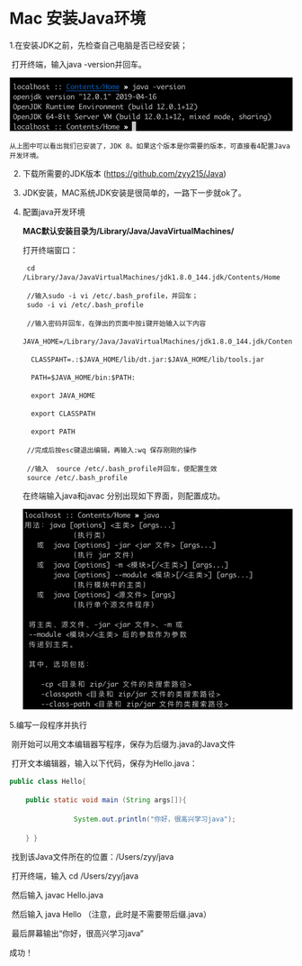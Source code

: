 # Mac 安装Java环境

1.在安装JDK之前，先检查自己电脑是否已经安装；

​	打开终端，输入java -version并回车。

 ![image-20191230232506096](./img/1.png)

 	从上图中可以看出我们已安装了，JDK 8。如果这个版本是你需要的版本，可直接看4配置Java开发环境。

2. 下载所需要的JDK版本 (https://github.com/zyy215/Java)

3. JDK安装，MAC系统JDK安装是很简单的，一路下一步就ok了。

4. 配置java开发环境

   **MAC默认安装目录为/Library/Java/JavaVirtualMachines/**

   打开终端窗口：

   ```linux
    cd /Library/Java/JavaVirtualMachines/jdk1.8.0_144.jdk/Contents/Home
    
    //输入sudo -i vi /etc/.bash_profile，并回车；
    sudo -i vi /etc/.bash_profile
    
    //输入密码并回车，在弹出的页面中按i键开始输入以下内容
     JAVA_HOME=/Library/Java/JavaVirtualMachines/jdk1.8.0_144.jdk/Contents/Home/
   
     CLASSPAHT=.:$JAVA_HOME/lib/dt.jar:$JAVA_HOME/lib/tools.jar
   
     PATH=$JAVA_HOME/bin:$PATH:
   
     export JAVA_HOME
   
     export CLASSPATH
   
     export PATH
     
    //完成后按esc键退出编辑，再输入:wq 保存刚刚的操作
   
    //输入  source /etc/.bash_profile并回车，使配置生效
    source /etc/.bash_profile
   ```

   在终端输入java和javac 分别出现如下界面，则配置成功。

   ![image-20191230233335774](./img/2.png)

5.编写一段程序并执行

​		刚开始可以用文本编辑器写程序，保存为后缀为.java的Java文件

​		打开文本编辑器，输入以下代码，保存为Hello.java：		

```java
public class Hello{

  	public static void main (String args[]){

				System.out.println("你好，很高兴学习java");

	} }
```

​	找到该Java文件所在的位置：/Users/zyy/java

​	打开终端，输入 cd /Users/zyy/java

​	然后输入 javac Hello.java

​	然后输入 java Hello  （注意，此时是不需要带后缀.java）

​	最后屏幕输出“你好，很高兴学习java” 

成功！
